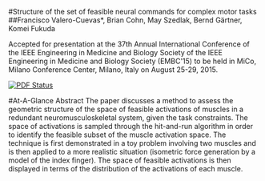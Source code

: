 

#Structure of the set of feasible neural commands for complex motor tasks
##Francisco Valero-Cuevas*, Brian Cohn, May Szedlak, Bernd Gärtner, Komei Fukuda

Accepted for presentation at the 37th Annual
International Conference of the IEEE Engineering in
Medicine and Biology Society of the IEEE Engineering in
Medicine and Biology Society (EMBC'15) to be held in MiCo,
Milano Conference Center, Milano, Italy on August 25-29,
2015.


[![PDF Status](https://www.sharelatex.com/github/repos/bcohn12/StructureIEEE/builds/latest/badge.svg)](https://www.sharelatex.com/github/repos/bcohn12/StructureIEEE/builds/latest/output.pdf)

#At-A-Glance Abstract
The paper discusses a method to assess the geometric
structure of the space of feasible activations of muscles in a
redundant neuromusculoskeletal system, given the task
constraints. The space of activations is sampled through
the hit-and-run algorithm in order to identify the feasible
subset of the muscle activation space. The technique is
first demonstrated in a toy problem involving two muscles
and is then applied to a more realistic situation
(isometric force generation by a model of the index
finger). The space of feasible activations is then displayed in
terms of the distribution of the activations of each
muscle.

